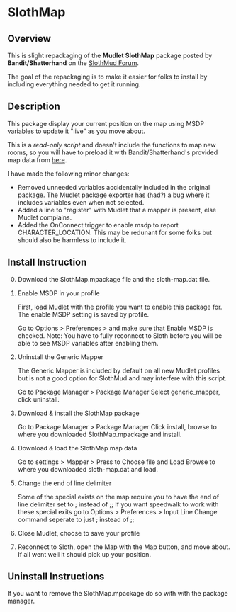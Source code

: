 # SlothMap

## Overview 

This is slight repackaging of the **Mudlet SlothMap** package posted by **Bandit/Shatterhand** on the [SlothMud Forum](http://www.slothmud.org/forum//viewtopic.php?f=39&t=4970).

The goal of the repackaging is to make it easier for folks to install by including everything needed to get it running.

## Description 

This package display your current position on the map using MSDP variables to update it "live" as you move about. 

This is a *read-only script* and doesn't include the functions to map new rooms, so you will have to preload it with Bandit/Shatterhand's provided map data from [here](http://www.slothmud.org/forum//viewtopic.php?f=39&t=4970).

I have made the following minor changes:
* Removed unneeded variables accidentally included in the original package. The Mudlet package exporter has (had?) a bug where it includes variables even when not selected.
* Added a line to "register" with Mudlet that a mapper is present, else Mudlet complains.
* Added the OnConnect trigger to enable msdp to report CHARACTER_LOCATION. This may be redunant for some folks but should also be harmless to include it.


## Install Instruction
0) Download the SlothMap.mpackage file and the sloth-map.dat file.

1) Enable MSDP in your profile

   First, load Mudlet with the profile you want to enable this package for.
   The enable MSDP setting is saved by profile.

   Go to Options > Preferences > and make sure that Enable MSDP is checked.
   Note: You have to fully reconnect to Sloth before you will be able to see MSDP variables after enabling them.

2) Uninstall the Generic Mapper

    The Generic Mapper is included by default on all new Mudlet profiles but is not a good option for SlothMud and may interfere with this script. 

    Go to Package Manager > Package Manager
    Select generic_mapper, click uninstall.

3) Download & install the SlothMap package

    Go to Package Manager > Package Manager
    Click install, browse to where you downloaded SlothMap.mpackage and install.
    
4) Download & load the SlothMap map data

    Go to settings > Mapper > Press to Choose file and Load
    Browse to where you downloaded sloth-map.dat and load. 

5) Change the end of line delimiter

    Some of the special exists on the map require you to have the end of line delimiter set to ; instead of ;;
    If you want speedwalk to work with these special exits go to Options > Preferences > Input Line
    Change command seperate to just ; instead of ;;

6) Close Mudlet, choose to save your profile

7) Reconnect to Sloth, open the Map with the Map button, and move about.
    If all went well it should pick up your position.

## Uninstall Instructions
If you want to remove the SlothMap.mpackage do so with with the package manager.